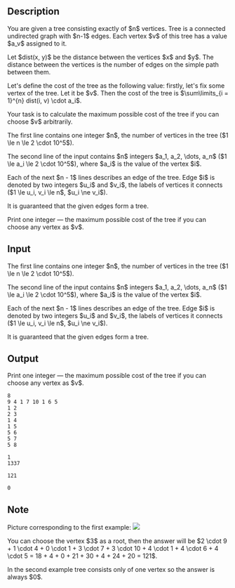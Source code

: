 ## Description

<div><p>You are given a tree consisting exactly of $n$ vertices. Tree is a connected undirected graph with $n-1$ edges. Each vertex $v$ of this tree has a value $a_v$ assigned to it.</p><p>Let $dist(x, y)$ be the distance between the vertices $x$ and $y$. The distance between the vertices is the number of edges on the simple path between them.</p><p>Let's define the cost of the tree as the following value: firstly, let's fix some vertex of the tree. Let it be $v$. Then the cost of the tree is $\sum\limits_{i = 1}^{n} dist(i, v) \cdot a_i$.</p><p>Your task is to calculate the <span class="tex-font-style-bf">maximum possible cost</span> of the tree if you can choose $v$ arbitrarily.</p></div><div class="input-specification"><p>The first line contains one integer $n$, the number of vertices in the tree ($1 \le n \le 2 \cdot 10^5$).</p><p>The second line of the input contains $n$ integers $a_1, a_2, \dots, a_n$ ($1 \le a_i \le 2 \cdot 10^5$), where $a_i$ is the value of the vertex $i$.</p><p>Each of the next $n - 1$ lines describes an edge of the tree. Edge $i$ is denoted by two integers $u_i$ and $v_i$, the labels of vertices it connects ($1 \le u_i, v_i \le n$, $u_i \ne v_i$).</p><p>It is guaranteed that the given edges form a tree.</p></div><div class="output-specification"><p>Print one integer — the <span class="tex-font-style-bf">maximum possible cost</span> of the tree if you can choose any vertex as $v$.</p></div>

## Input

<p>The first line contains one integer $n$, the number of vertices in the tree ($1 \le n \le 2 \cdot 10^5$).</p><p>The second line of the input contains $n$ integers $a_1, a_2, \dots, a_n$ ($1 \le a_i \le 2 \cdot 10^5$), where $a_i$ is the value of the vertex $i$.</p><p>Each of the next $n - 1$ lines describes an edge of the tree. Edge $i$ is denoted by two integers $u_i$ and $v_i$, the labels of vertices it connects ($1 \le u_i, v_i \le n$, $u_i \ne v_i$).</p><p>It is guaranteed that the given edges form a tree.</p>

## Output

<p>Print one integer — the <span class="tex-font-style-bf">maximum possible cost</span> of the tree if you can choose any vertex as $v$.</p>





```input1
8
9 4 1 7 10 1 6 5
1 2
2 3
1 4
1 5
5 6
5 7
5 8
```




```input2
1
1337
```




```output1
121
```




```output2
0
```



## Note

<p>Picture corresponding to the first example: <img class="tex-graphics" src="file://c5PGx9RQ.png" style="max-width: 100.0%;max-height: 100.0%;"></p><p>You can choose the vertex $3$ as a root, then the answer will be $2 \cdot 9 + 1 \cdot 4 + 0 \cdot 1 + 3 \cdot 7 + 3 \cdot 10 + 4 \cdot 1 + 4 \cdot 6 + 4 \cdot 5 = 18 + 4 + 0 + 21 + 30 + 4 + 24 + 20 = 121$.</p><p>In the second example tree consists only of one vertex so the answer is always $0$.</p>
